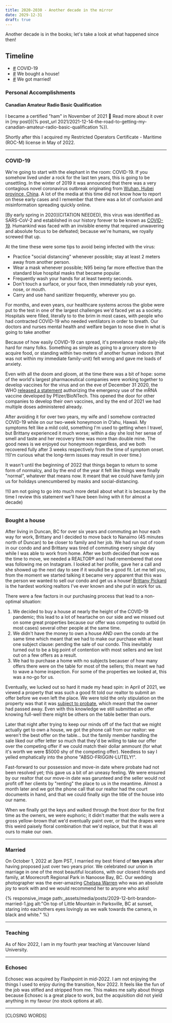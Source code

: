 ```yaml
---
title: 2020-2030 - Another decade in the mirror
date: 2029-12-31
draft: true
---
```


Another decade is in the books; let's take a look at what happened since then!

<!-- break -->

## Timeline

- [#](#covid-19) COVID-19
- [#](#bought-a-house) We bought a house!
- [#](#married) We got married!

### Personal Accomplishments

#### Canadian Amateur Radio Basic Qualification

I became a certified "ham" in November of 2021 🐷 Read more about it over in [my post]({% post_url 2021/2021-12-14-the-road-to-getting-my-canadian-amateur-radio-basic-qualification %}).

Shortly after this I acquired my Restricted Operators Certificate - Maritime (ROC-M) license in May of 2022.

---

### COVID-19

We're going to start with the elephant in the room: COVID-19. If you somehow lived under a rock for the last ten years, this is going to be unsettling. In the winter of 2019 it was announced that there was a very contagious novel coronavirus outbreak originating from [Wuhan, Hubei province, China](https://www.nature.com/articles/s41591-020-0820-9). A lot of the media at this time did not know how to report on these early cases and I remember that there was a lot of confusion and misinformation spreading quickly online.

[By early spring in 2020](CITATION NEEDED), this virus was identified as SARS-CoV-2 and established in our history forever to be known as [COVID-19](https://www.canada.ca/en/public-health/services/diseases/coronavirus-disease-covid-19.html). Humankind was faced with an invisible enemy that required unwavering and absolute focus to be defeated; because we're humans, we royally screwed that up.

At the time these were some tips to avoid being infected with the virus:

- Practice "social distancing" whenever possible; stay at least 2 meters away from another person.
- Wear a mask whenever possible; N95 being far more effective than the standard blue hospital masks that became popular.
- Frequently wash your hands for at least twenty seconds.
- Don't touch a surface, or your face, then immediately rub your eyes, nose, or mouth.
- Carry and use hand sanitizer frequently, wherever you go.

For months, and even years, our healthcare systems across the globe were put to the test in one of the largest challenges we'd faced yet as a society. Hospitals were filled, literally to to the brim in most cases, with people who had contracted COVID-19 who needed ventilators in order to breath. Our doctors and nurses mental health and welfare began to nose dive in what is going to take another

Because of how easily COVID-19 can spread, it's prevelance made daily-life hard for many folks. Something as simple as going to a grocery store to acquire food, or standing within two meters of another human indoors (that was not within my immediate family-unit) felt wrong and gave me loads of anxiety.

Even with all the doom and gloom, at the time there was a bit of hope: some of the world's largest pharmaceutical companies were working together to develop vaccines for the virus and on the eve of December 31 2020, the WHO [released a statement](https://www.who.int/news/item/31-12-2020-who-issues-its-first-emergency-use-validation-for-a-covid-19-vaccine-and-emphasizes-need-for-equitable-global-access) authorizing the emergency use of the mRNA vaccine developed by Pfizer/BioNTech. This opened the door for other companies to develop their own vaccines, and by the end of 2021 we had multiple doses administered already.

After avoiding it for over two years, my wife and I somehow contracted COVID-19 while on our two-week honeymoon in O‘ahu, Hawaii. My symptoms felt like a mild cold, something I'm used to getting when I travel, but Brittany experienced it much worse; within a day she lost her sense of smell and taste and her recovery time was more than double mine. The good news is we enjoyed our honeymoon regardless, and we both recovered fully after 3 weeks respectively from the time of symptom onset. !!(I'm curious what the long-term issues may result in over time.)

It wasn't until the beginning of 2022 that things began to return to some form of normalcy, and by the end of the year it felt like things were finally "normal", whatever that means now. It meant that we could have family join us for holidays unencumbered by masks and social-distancing.

!!(I am not going to go into much more detail about what it is because by the time I review this statement we'll have been living with it for almost a decade)

---

### Bought a house

After living in Duncan, BC for over six years and commuting an hour each way for work, Brittany and I decided to move back to Nanaimo (45 minutes north of Duncan) to be closer to family and her job. We had run out of room in our condo and and Brittany was tired of commuting every single day while I was able to work from home. After we both decided that now was the time to move, we needed a REALTOR® and I had remembered that one was following me on Instagram. I looked at her profile, gave her a call and she showed up the next day to see if it woulkd be a good fit. Let me tell you, from the moment we started talking it became very apparent that this was the person we wanted to sell our condo and get us a house! [Brittany Pickard](https://brittanypickard.com/) is the hardest working realtors I've ever known and she put in work for us.

There were a few factors in our purchasing process that lead to a non-optimal situation:

1. We decided to buy a house at nearly the height of the COVID-19 pandemic; this lead to a lot of heartache on our side and we missed out on some great properties because our offer was competing to outbid (in most cases) several other people at the same time.
2. We didn't have the money to own a house AND own the condo at the same time which meant that we had to make our purchase with at least one subject clause: pending the sale of our condo. This inevitably turned out to be a big point of contention with most sellers and we lost out on a few offers as a result.
3. We had to purchase a home with no subjects becauser of how many offers there were on the table for most of the sellers; this meant we had to wave a home inspection. For some of the properties we looked at, this was a no-go for us.

Eventually, we lucked out so hard it made my head spin: in April of 2021, we viewed a property that was such a good fit told our realtor to submit an offer before we even left the place. We were told the only stipulation on the property was that it was [subject to probate](https://www.rew.ca/news/tips-for-buying-a-home-under-probate-1.22232237), which meant that the owner had passed away. Even with this knowledge we still submitted an offer knowing full-well there might be others on the table better than ours.

Later that night after trying to keep our minds off of the fact that we might actually get to own a house, we got the phone call from our realtor: we weren't the best offer on the table... but the family member handling the sale liked our offer letter so much that they'd be willing to take our offer over the competing offer if we could match their dollar ammount (for what it's worth we were $5000 shy of the competing offer). Needless to say I yelled emphatically into the phone "ABSO-FRIGGIN-LUTELY!".

Fast-forward to our possession and move-in date where probate had not been resolved yet; this gave us a bit of an uneasy feeling. We were ensured by our realtor that our move-in date was garunteed and the seller would not profit off her clients by "renting" the place to us in the meantime. Almost a month later and we got the phone call that our realtor had the court documents in hand, and that we could finally sign the title of the house into our name.

When we finally got the keys and walked through the front door for the first time as the owners, we were euphoric; it didn't matter that the walls were a gross yellow-brown that we'd eventually paint over, or that the drapes were this weird paisely floral combination that we'd replace, but that it was all ours to make our own.

---

### Married

On October 1, 2022 at 3pm PST, I married my best friend of **ten years** after having proposed just over two years prior. We celebrated our union in marriage in one of the most beautiful locations, with our closest friends and family, at Moorecroft Regional Park in Nanoose Bay, BC. Our wedding photographer was the ever-amazing [Chelsea Warren](https://chelseawarrenphotography.com/) who was an absolute joy to work with and we would recommend her to anyone who asks!

{% responsive_image path:_assets/media/posts/2029-12-brit-brandon-married-1.jpg alt:"On top of Little Mountain in Parksville, BC at sunset, staring into eachothers eyes lovingly as we walk towards the camera, in black and white." %}

---

### Teaching

As of Nov 2022, I am in my fourth year teaching at Vancouver Island University.

---

### Echosec

Echosec was acquired by Flashpoint in mid-2022. I am not enjoying the things I used to enjoy during the transition, Nov 2022. It feels like the fun of the job was stifled and stripped from me. This makes me salty about things because Echosec is a great place to work, but the acquisition did not yield anything in my favour (no stock options at all).

---

[CLOSING WORDS]

<script async src="https://platform.twitter.com/widgets.js" charset="utf-8"></script>
